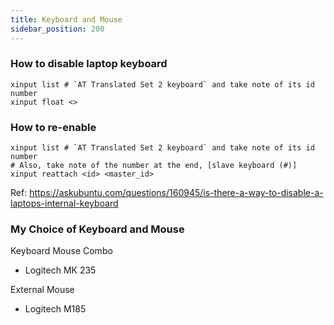 ```yaml
---
title: Keyboard and Mouse
sidebar_position: 200
---
```


### How to disable laptop keyboard

```shell
xinput list # `AT Translated Set 2 keyboard` and take note of its id number
xinput float <>
```

### How to re-enable

```shell
xinput list # `AT Translated Set 2 keyboard` and take note of its id number
# Also, take note of the number at the end, [slave keyboard (#)]
xinput reattach <id> <master_id>
```

Ref: https://askubuntu.com/questions/160945/is-there-a-way-to-disable-a-laptops-internal-keyboard

### My Choice of Keyboard and Mouse

Keyboard Mouse Combo 
- Logitech MK 235        

External Mouse 
- Logitech M185